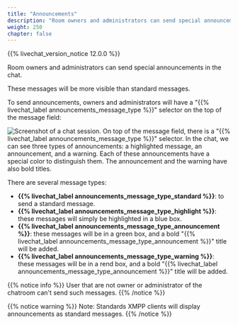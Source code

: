 ```yaml
---
title: "Announcements"
description: "Room owners and administrators can send special announcements in the chat."
weight: 250
chapter: false
---
```


{{% livechat_version_notice 12.0.0 %}}

Room owners and administrators can send special announcements in the chat.

These messages will be more visible than standard messages.

To send announcements, owners and administrators will have a "{{% livechat_label announcements_message_type %}}" selector on the top of the message field:

![Screenshot of a chat session. On top of the message field, there is a "{{% livechat_label announcements_message_type %}}" selector. In the chat, we can see three types of announcements: a highlighted message, an announcement, and a warning. Each of these announcements have a special color to distinguish them. The announcement and the warning have also bold titles.](/peertube-plugin-livechat/images/announcements.png?classes=shadow,border&height=400px "Announcements")

There are several message types:

* **{{% livechat_label announcements_message_type_standard %}}**: to send a standard message.
* **{{% livechat_label announcements_message_type_highlight %}}**: these messages will simply be highlighted in a blue box.
* **{{% livechat_label announcements_message_type_announcement %}}**: these messages will be in a green box, and a bold "{{% livechat_label announcements_message_type_announcement %}}" title will be added.
* **{{% livechat_label announcements_message_type_warning %}}**: these messages will be in a rend box, and a bold "{{% livechat_label announcements_message_type_announcement %}}" title will be added.

{{% notice info %}}
User that are not owner or administrator of the chatroom can't send such messages.
{{% /notice %}}

{{% notice warning %}}
Note: Standards XMPP clients will display announcements as standard messages.
{{% /notice %}}
